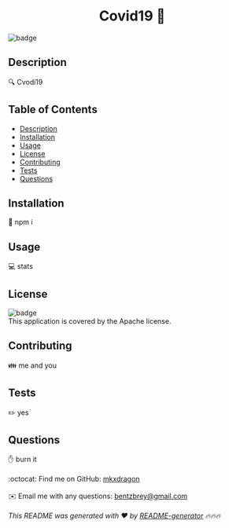 
<h1 align="center">Covid19 👋</h1>
  
![badge](https://img.shields.io/badge/license-Apache-brightgreen)<br />
## Description
🔍 Cvodi19
## Table of Contents
- [Description](#description)
- [Installation](#installation)
- [Usage](#usage)
- [License](#license)
- [Contributing](#contributing)
- [Tests](#tests)
- [Questions](#questions)
## Installation
💾 npm i
## Usage
💻 stats
## License
![badge](https://img.shields.io/badge/license-Apache-brightgreen)
<br />
This application is covered by the Apache license. 
## Contributing
👪 me and you
## Tests
✏️ yes
## Questions
✋ burn it<br />
<br />
:octocat: Find me on GitHub: [mkxdragon](https://github.com/mkxdragon)<br />
<br />
✉️ Email me with any questions: bentzbrey@gmail.com<br /><br />
_This README was generated with ❤️ by [README-generator](https://github.com/jpd61/README-generator) 🔥🔥🔥_
    